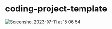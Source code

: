 # coding-project-template
![Screenshot 2023-07-11 at 15 06 54](https://github.com/Mr-Perfectuz/ejtos-react_budget_app/assets/55726523/a98240ac-5394-4997-be49-4c415d5c3b33)

